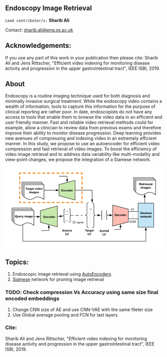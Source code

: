 ## Endoscopy Image Retrieval

``Lead contributor/s:`` **Sharib Ali** 

Contact: <sharib.ali@eng.ox.ac.uk>

## Acknowledgements:

If you use any part of this work in your publication then please cite: Sharib Ali and Jens Rittscher, "Efficient video indexing for monitoring disease activity and progression in the upper gastrointestinal tract", IEEE ISBI, 2019.

## About 

Endoscopy is a routine imaging technique used for both diagnosis and minimally invasive surgical treatment. While the endoscopy video contains a wealth of information, tools to capture this information for the purpose of clinical reporting are rather poor. In date, endoscopists do not have any access to tools that enable them to browse the video data in an efficient and user friendly manner. Fast and reliable video retrieval methods could for example, allow a clinician to review data from previous exams and therefore improve their ability to monitor disease progression. Deep learning provides new avenues of compressing and indexing video in an extremely efficient manner. In this study, we propose to use an autoencoder for efficient video compression and fast retrieval of video images. To boost the efficiency of video image retrieval and to address data variability like multi-modality and view-point changes, we propose the integration of a Siamese network.


![Alt text](images/blockDiagram.png?raw=true "Title")

## Topics:

1. Endoscopic image retrieval using [AutoEncoders](https://github.com/sharibox/endoscopyImageRetrieval/tree/master/endo-autoEncoder)
2. [Siamese](https://github.com/sharibox/endoscopyImageRetrieval/tree/master/endo-siamese) network for pruning image retrieval 


### TODO: Check compression Vs Accuracy using same size final encoded embeddings

1. Change CNN size of AE and use CNN-VAE with the same fileter size
2. Use Global average pooling and FCN for last layers

### Cite:
Sharib Ali and Jens Rittscher, "Efficient video indexing for monitoring disease activity and progression in the upper gastrointestinal tract", IEEE ISBI, 2019.
